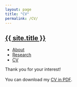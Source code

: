 ```yaml
---
layout: page
title: "CV"
permalink: /CV/
---
```


  <body>
    <nav class="nav">
      <div class="nav-container">
        <a href="{{ site.baseurl }}/">
          <h2 class="nav-title">{{ site.title }}</h2>
        </a>
        <ul>
          <li><a href="{{ '/' | prepend: site.baseurl }}">About</a></li>
          <li><a href="{{ '/Research' | prepend: site.baseurl }}/">Research</a></li>
          <li><a href="{{ '/CV' | prepend: site.baseurl }}/">CV</a></li>
        </ul>
    </div>
  </nav>




Thank you for your interest! 
<br/>
<br/>
You can download my <a href="https://pennstateoffice365-my.sharepoint.com/:b:/g/personal/ybz5440_psu_edu/EWgY0aI6PGpErYwl9HJh6GYBxtQENbkErmmYi7pm3-H0Ww?e=vxXc96" target="_blank">CV in PDF</a>.
